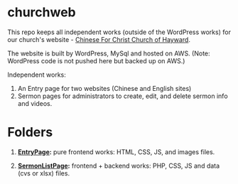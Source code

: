 # churchweb
This repo keeps all independent works (outside of the WordPress works) for our church's website - [Chinese For Christ Church of Hayward](https://www.cfcchayward.org/). 

The website is built by WordPress, MySql and hosted on AWS.
(Note: WordPress code is not pushed here but backed up on AWS.)

Independent works: 
1. An Entry page for two websites (Chinese and English sites)
2. Sermon pages for administrators to create, edit, and delete sermon info and videos.

# Folders

1. **[EntryPage](https://github.com/DennisLyn/churchweb/tree/main/EntryPage):**  pure frontend works: HTML, CSS, JS, and images files.

2. **[SermonListPage](https://github.com/DennisLyn/churchweb/tree/main/SermonListPage):** frontend + backend works: PHP, CSS, JS and data (cvs or xlsx) files.
